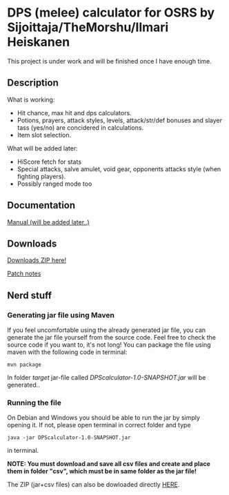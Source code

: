 # DPS (melee) calculator for OSRS by Sijoittaja/TheMorshu/Ilmari Heiskanen

This project is under work and will be finished once I have enough time. 

## Description

What is working:
- Hit chance, max hit and dps calculators. 
- Potions, prayers, attack styles, levels, attack/str/def bonuses and slayer tass (yes/no) are concidered in calculations.
- Item slot selection.

What will be added later:
- HiScore fetch for stats
- Special attacks, salve amulet, void gear, opponents attacks style (when fighting players).
- Possibly ranged mode too


## Documentation

[Manual (will be added later..)](https://github.com/TheMorshu/DPScalculator/tree/master/documentation/manual.md)

## Downloads

[Downloads ZIP here!](https://github.com/TheMorshu/DPScalculator/releases)

[Patch notes](https://github.com/TheMorshu/DPScalculator/tree/master/documentation/patchnotes)


## Nerd stuff

### Generating jar file using Maven

If you feel uncomfortable using the already generated jar file, you can generate the jar file yourself from the source code. Feel free to check the source code if you want to, it's not long! You can package the file using maven with the following code in terminal:

```
mvn package
```

In folder _target_ jar-file called _DPScalculator-1.0-SNAPSHOT.jar_ will be generated..


### Running the file

On Debian and Windows you should be able to run the jar by simply opening it. If not, please open terminal in correct folder and type

```
java -jar DPScalculator-1.0-SNAPSHOT.jar
```
in terminal. 

**NOTE: You must download and save all csv files and create and place them in folder "csv", which must be in same folder as the jar file!**

The ZIP (jar+csv files) can also be dowloaded directly [HERE](https://github.com/TheMorshu/DPScalculator/releases).

